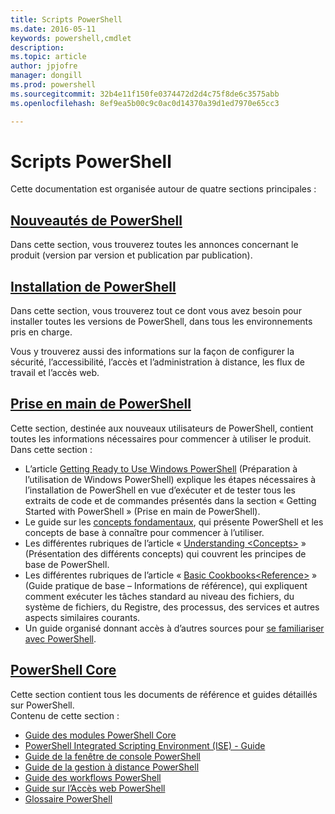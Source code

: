 ```yaml
---
title: Scripts PowerShell
ms.date: 2016-05-11
keywords: powershell,cmdlet
description: 
ms.topic: article
author: jpjofre
manager: dongill
ms.prod: powershell
ms.sourcegitcommit: 32b4e11f150fe0374472d2d4c75f8de6c3575abb
ms.openlocfilehash: 8ef9ea5b00c9c0ac0d14370a39d1ed7970e65cc3

---
```


#  Scripts PowerShell

Cette documentation est organisée autour de quatre sections principales :

##  [Nouveautés de PowerShell](whats-new/What-s-New-With-PowerShell.md)
Dans cette section, vous trouverez toutes les annonces concernant le produit (version par version et publication par publication).

##  [Installation de PowerShell](setup/setup-reference.md)
Dans cette section, vous trouverez tout ce dont vous avez besoin pour installer toutes les versions de PowerShell, dans tous les environnements pris en charge.  

Vous y trouverez aussi des informations sur la façon de configurer la sécurité, l’accessibilité, l’accès et l’administration à distance, les flux de travail et l’accès web.

##  [Prise en main de PowerShell](getting-started/Getting-Started-with-Windows-PowerShell.md)
Cette section, destinée aux nouveaux utilisateurs de PowerShell, contient toutes les informations nécessaires pour commencer à utiliser le produit.  
Dans cette section :
-   L’article [Getting Ready to Use Windows PowerShell](getting-started/Getting-Ready-to-Use-Windows-PowerShell.md) (Préparation à l’utilisation de Windows PowerShell) explique les étapes nécessaires à l’installation de PowerShell en vue d’exécuter et de tester tous les extraits de code et de commandes présentés dans la section « Getting Started with PowerShell » (Prise en main de PowerShell).
-  Le guide sur les [concepts fondamentaux](getting-started/fundamental-concepts.md), qui présente PowerShell et les concepts de base à connaître pour commencer à l’utiliser.
-  Les différentes rubriques de l’article « [Understanding &lt;Concepts&gt;](getting-started/understanding-concepts-reference.md) » (Présentation des différents concepts) qui couvrent les principes de base de PowerShell.
-  Les différentes rubriques de l’article « [Basic Cookbooks&lt;Reference&gt;](getting-started/cookbooks/basic-cookbooks-reference.md) » (Guide pratique de base – Informations de référence), qui expliquent comment exécuter les tâches standard au niveau des fichiers, du système de fichiers, du Registre, des processus, des services et autres aspects similaires courants.
-  Un guide organisé donnant accès à d’autres sources pour [se familiariser avec PowerShell](getting-started/more-powershell-learning.md).

##  [PowerShell Core](core-powershell/core-powershell.md)
Cette section contient tous les documents de référence et guides détaillés sur PowerShell.  
Contenu de cette section :
-  [Guide des modules PowerShell Core](core-powershell/core-modules.md)
-  [PowerShell Integrated Scripting Environment (ISE) - Guide](core-powershell/ise-guide.md)
-  [Guide de la fenêtre de console PowerShell](core-powershell/console-guide.md)
-  [Guide de la gestion à distance PowerShell](core-powershell/Running-Remote-Commands.md)
-  [Guide des workflows PowerShell](core-powershell/workflows-guide.md)
-  [Guide sur l’Accès web PowerShell](core-powershell/web-access.md)
-  [Glossaire PowerShell](Windows-PowerShell-Glossary.md)




<!--HONumber=Jun16_HO4-->


